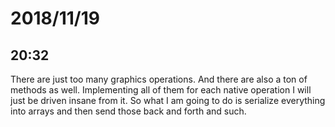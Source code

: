 # 2018/11/19

## 20:32

There are just too many graphics operations. And there are also a ton of
methods as well. Implementing all of them for each native operation I will
just be driven insane from it. So what I am going to do is serialize
everything into arrays and then send those back and forth and such.
